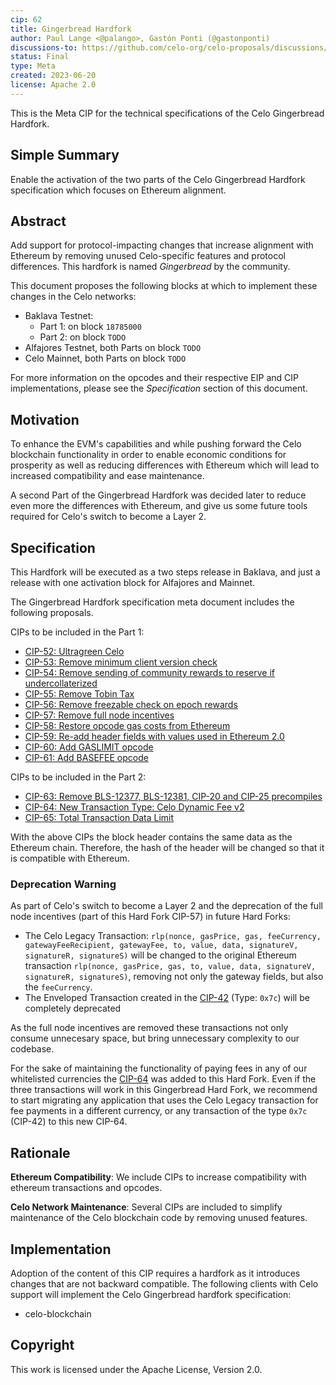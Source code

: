 ```yaml
---
cip: 62
title: Gingerbread Hardfork
author: Paul Lange <@palango>, Gastón Ponti (@gastonponti)
discussions-to: https://github.com/celo-org/celo-proposals/discussions/378
status: Final
type: Meta
created: 2023-06-20
license: Apache 2.0
---
```


This is the Meta CIP for the technical specifications of the Celo Gingerbread Hardfork.

## Simple Summary

Enable the activation of the two parts of the Celo Gingerbread Hardfork specification which focuses on Ethereum alignment.

## Abstract

Add support for protocol-impacting changes that increase alignment with Ethereum by removing unused Celo-specific features and protocol differences. This hardfork is named _Gingerbread_ by the community.

This document proposes the following blocks at which to implement these changes in the Celo networks:

- Baklava Testnet:
  - Part 1: on block `18785000`
  - Part 2: on block `TODO`
- Alfajores Testnet, both Parts on block `TODO`
- Celo Mainnet, both Parts on block `TODO`

For more information on the opcodes and their respective EIP and CIP implementations, please see the _Specification_ section of this document.

## Motivation

To enhance the EVM's capabilities and while pushing forward the Celo blockchain functionality in order to enable economic conditions for prosperity as well as reducing differences with Ethereum which will lead to increased compatibility and ease maintenance.

A second Part of the Gingerbread Hardfork was decided later to reduce even more the differences with Ethereum, and give us some future tools required for Celo's switch to become a Layer 2.

## Specification

This Hardfork will be executed as a two steps release in Baklava, and just a release with one activation block for Alfajores and Mainnet.

The Gingerbread Hardfork specification meta document includes the following proposals.

CIPs to be included in the Part 1:

- [CIP-52: Ultragreen Celo](https://github.com/celo-org/celo-proposals/blob/master/CIPs/cip-0052.md)
- [CIP-53: Remove minimum client version check](https://github.com/celo-org/celo-proposals/blob/master/CIPs/cip-0053.md)
- [CIP-54: Remove sending of community rewards to reserve if undercollaterized](https://github.com/celo-org/celo-proposals/blob/master/CIPs/cip-0054.md)
- [CIP-55: Remove Tobin Tax](https://github.com/celo-org/celo-proposals/blob/master/CIPs/cip-0055.md)
- [CIP-56: Remove freezable check on epoch rewards](https://github.com/celo-org/celo-proposals/blob/master/CIPs/cip-0056.md)
- [CIP-57: Remove full node incentives](https://github.com/celo-org/celo-proposals/blob/master/CIPs/cip-0057.md)
- [CIP-58: Restore opcode gas costs from Ethereum](https://github.com/celo-org/celo-proposals/blob/master/CIPs/cip-0058.md)
- [CIP-59: Re-add header fields with values used in Ethereum 2.0](https://github.com/celo-org/celo-proposals/blob/master/CIPs/cip-0059.md)
- [CIP-60: Add GASLIMIT opcode](https://github.com/celo-org/celo-proposals/blob/master/CIPs/cip-0060.md)
- [CIP-61: Add BASEFEE opcode](https://github.com/celo-org/celo-proposals/blob/master/CIPs/cip-0061.md)

CIPs to be included in the Part 2:

- [CIP-63: Remove BLS-12377, BLS-12381, CIP-20 and CIP-25 precompiles](https://github.com/celo-org/celo-proposals/blob/master/CIPs/cip-0063.md)
- [CIP-64: New Transaction Type: Celo Dynamic Fee v2](https://github.com/celo-org/celo-proposals/blob/master/CIPs/cip-0064.md)
- [CIP-65: Total Transaction Data Limit](https://github.com/celo-org/celo-proposals/blob/master/CIPs/cip-0065.md)

With the above CIPs the block header contains the same data as the Ethereum chain. Therefore, the hash of the header will be changed so that it is compatible with Ethereum.

### Deprecation Warning

As part of Celo's switch to become a Layer 2 and the deprecation of the full node incentives (part of this Hard Fork CIP-57) in future Hard Forks:

- The Celo Legacy Transaction: `rlp(nonce, gasPrice, gas, feeCurrency, gatewayFeeRecipient, gatewayFee, to, value, data, signatureV, signatureR, signatureS)` will be changed to the original Ethereum transaction `rlp(nonce, gasPrice, gas, to, value, data, signatureV, signatureR, signatureS)`, removing not only the gateway fields, but also the `feeCurrency`.
- The Enveloped Transaction created in the [CIP-42](https://github.com/celo-org/celo-proposals/blob/master/CIPs/cip-0042.md) (Type: `0x7c`) will be completely deprecated

As the full node incentives are removed these transactions not only consume unnecesary space, but bring unnecessary complexity to our codebase.

For the sake of maintaining the functionality of paying fees in any of our whitelisted currencies the [CIP-64](https://github.com/celo-org/celo-proposals/blob/master/CIPs/cip-0064.md) was added to this Hard Fork. Even if the three transactions will work in this Gingerbread Hard Fork, we recommend to start migrating any application that uses the Celo Legacy transaction for fee payments in a different currency, or any transaction of the type `0x7c` (CIP-42) to this new CIP-64.

## Rationale

__Ethereum Compatibility__: We include CIPs to increase compatibility with ethereum transactions and opcodes.

__Celo Network Maintenance__: Several CIPs are included to simplify maintenance of the Celo blockchain code by removing unused features.


## Implementation

Adoption of the content of this CIP requires a hardfork as it introduces changes that are not backward compatible. The following clients with Celo support will implement the Celo Gingerbread hardfork specification:

- celo-blockchain

## Copyright

This work is licensed under the Apache License, Version 2.0.